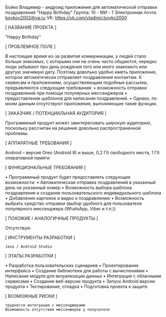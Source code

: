 Бойко Владимир - андроид приложение для автоматической отправки поздравлений "Happy Birthday"
Группа: 10 - МИ - 1
Электронная почта: boykov2002@ya.ru
VK: https://vk.com/vladimir.boyko2000

[ НАЗВАНИЕ ПРОЕКТА ]

"Happy Birthday"

[ ПРОБЛЕМНОЕ ПОЛЕ ]

В настоящее время из-за развития коммуникации, у людей стало больше знакомых, с которыми они не очень часто общаются, нередко люди забывают про день рождения того или иного знакомого или другую значимую дату. Поэтому довольно удобно иметь приложение, которое автоматически отправляет поздравления контактам. К сервисам и приложениям, осуществляющим подобные рассылки, предъявляются следующие требования: 
•	возможность отправки поздравлений при помощи популярных мессенджеров
•	предоставление шаблонов для написания поздравлений. 
•	Однако, по моим данным отсутствуют приложения, выполняющие такие функции.

[ ЗАКАЗЧИК / ПОТЕНЦИАЛЬНАЯ АУДИТОРИЯ ]

Программный продукт может заинтересовать широкую аудиторию, поскольку рассчитан на решение довольно распространенной проблемы.

[ АППАРАТНЫЕ ТРЕБОВАНИЯ ]

Android – версия Oreo (Android 8) и выше, 0,2 Гб свободного места, 1 Гб оперативной памяти

[ ФУНКЦИОНАЛЬНЫЕ ТРЕБОВАНИЯ ]

•	Программный продукт будет предоставлять следующие возможности:
•	Автоматическая отправка поздравлений в указанный день на указанный номер
•	Возможность выбора шаблона поздравления и создание пользовательского индивидуального шаблона
•	Добавление картинок и видео к поздравлению
•	Возможность выбрать средство отправки (выбор удобного для пользователя популярного мессенджера (WhatsApp, Viber и т.п.))

[ ПОХОЖИЕ / АНАЛОГИЧНЫЕ ПРОДУКТЫ ]

Отсутствую

[ ИНСТРУМЕНТЫ РАЗРАБОТКИ ]

    Java / Android Studio

[ ЭТАПЫ РАЗРАБОТКИ ]

•	Разработка пользовательских сценариев
•	Проектирование интерфейса
•	Создание библиотеки для работы с вычислениями
•	Написание модуля для визуализации данных
•	Интеграция с облачными сервисами
•	Создание веб-версии продукта
•	Запуск Android версии продукта
•	Тестирование, отладка
•	Подготовка проекта к защите

[ ВОЗМОЖНЫЕ РИСКИ ]

    трудности интеграции с мессенджерами
    Возможность отсутствия мессенжеров у получателя


